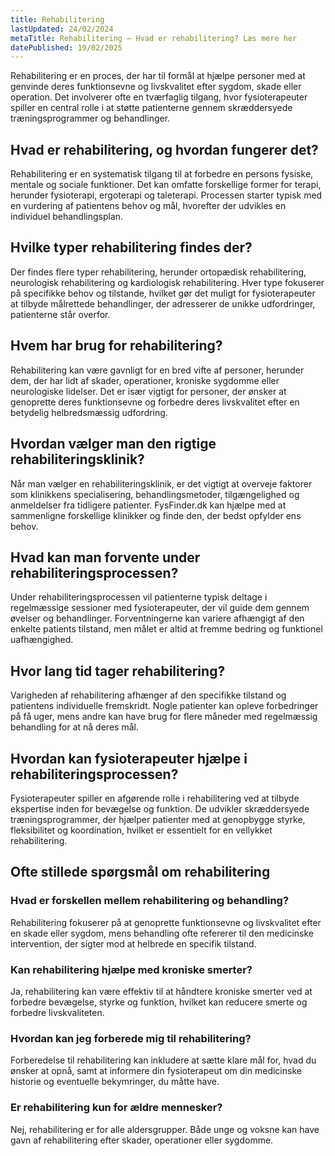 ```yaml
---
title: Rehabilitering
lastUpdated: 24/02/2024
metaTitle: Rehabilitering – Hvad er rehabilitering? Læs mere her
datePublished: 19/02/2025
---
```


Rehabilitering er en proces, der har til formål at hjælpe personer med at genvinde deres funktionsevne og livskvalitet efter sygdom, skade eller operation. Det involverer ofte en tværfaglig tilgang, hvor fysioterapeuter spiller en central rolle i at støtte patienterne gennem skræddersyede træningsprogrammer og behandlinger.

## Hvad er rehabilitering, og hvordan fungerer det?

Rehabilitering er en systematisk tilgang til at forbedre en persons fysiske, mentale og sociale funktioner. Det kan omfatte forskellige former for terapi, herunder fysioterapi, ergoterapi og taleterapi. Processen starter typisk med en vurdering af patientens behov og mål, hvorefter der udvikles en individuel behandlingsplan.

## Hvilke typer rehabilitering findes der?

Der findes flere typer rehabilitering, herunder ortopædisk rehabilitering, neurologisk rehabilitering og kardiologisk rehabilitering. Hver type fokuserer på specifikke behov og tilstande, hvilket gør det muligt for fysioterapeuter at tilbyde målrettede behandlinger, der adresserer de unikke udfordringer, patienterne står overfor.

## Hvem har brug for rehabilitering?

Rehabilitering kan være gavnligt for en bred vifte af personer, herunder dem, der har lidt af skader, operationer, kroniske sygdomme eller neurologiske lidelser. Det er især vigtigt for personer, der ønsker at genoprette deres funktionsevne og forbedre deres livskvalitet efter en betydelig helbredsmæssig udfordring.

## Hvordan vælger man den rigtige rehabiliteringsklinik?

Når man vælger en rehabiliteringsklinik, er det vigtigt at overveje faktorer som klinikkens specialisering, behandlingsmetoder, tilgængelighed og anmeldelser fra tidligere patienter. FysFinder.dk kan hjælpe med at sammenligne forskellige klinikker og finde den, der bedst opfylder ens behov.

## Hvad kan man forvente under rehabiliteringsprocessen?

Under rehabiliteringsprocessen vil patienterne typisk deltage i regelmæssige sessioner med fysioterapeuter, der vil guide dem gennem øvelser og behandlinger. Forventningerne kan variere afhængigt af den enkelte patients tilstand, men målet er altid at fremme bedring og funktionel uafhængighed.

## Hvor lang tid tager rehabilitering?

Varigheden af rehabilitering afhænger af den specifikke tilstand og patientens individuelle fremskridt. Nogle patienter kan opleve forbedringer på få uger, mens andre kan have brug for flere måneder med regelmæssig behandling for at nå deres mål.

## Hvordan kan fysioterapeuter hjælpe i rehabiliteringsprocessen?

Fysioterapeuter spiller en afgørende rolle i rehabilitering ved at tilbyde ekspertise inden for bevægelse og funktion. De udvikler skræddersyede træningsprogrammer, der hjælper patienter med at genopbygge styrke, fleksibilitet og koordination, hvilket er essentielt for en vellykket rehabilitering.

## Ofte stillede spørgsmål om rehabilitering

### Hvad er forskellen mellem rehabilitering og behandling?

Rehabilitering fokuserer på at genoprette funktionsevne og livskvalitet efter en skade eller sygdom, mens behandling ofte refererer til den medicinske intervention, der sigter mod at helbrede en specifik tilstand.

### Kan rehabilitering hjælpe med kroniske smerter?

Ja, rehabilitering kan være effektiv til at håndtere kroniske smerter ved at forbedre bevægelse, styrke og funktion, hvilket kan reducere smerte og forbedre livskvaliteten.

### Hvordan kan jeg forberede mig til rehabilitering?

Forberedelse til rehabilitering kan inkludere at sætte klare mål for, hvad du ønsker at opnå, samt at informere din fysioterapeut om din medicinske historie og eventuelle bekymringer, du måtte have.

### Er rehabilitering kun for ældre mennesker?

Nej, rehabilitering er for alle aldersgrupper. Både unge og voksne kan have gavn af rehabilitering efter skader, operationer eller sygdomme.
